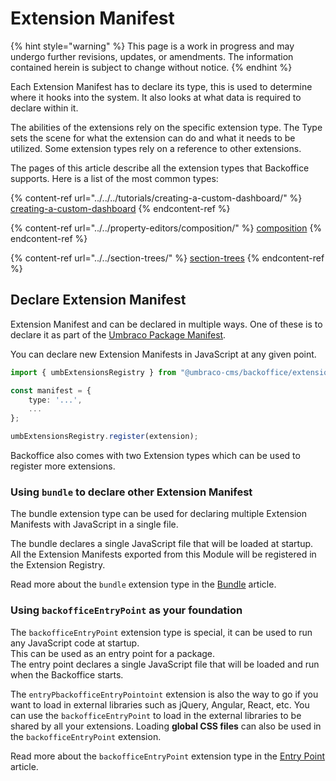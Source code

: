 # Extension Manifest

{% hint style="warning" %}
This page is a work in progress and may undergo further revisions, updates, or amendments. The information contained herein is subject to change without notice.
{% endhint %}

Each Extension Manifest has to declare its type, this is used to determine where it hooks into the system. It also looks at what data is required to declare within it.

The abilities of the extensions rely on the specific extension type. The Type sets the scene for what the extension can do and what it needs to be utilized. Some extension types rely on a reference to other extensions.

The pages of this article describe all the extension types that Backoffice supports. Here is a list of the most common types:

{% content-ref url="../../../tutorials/creating-a-custom-dashboard/" %}
[creating-a-custom-dashboard](../../../tutorials/creating-a-custom-dashboard/)
{% endcontent-ref %}

{% content-ref url="../../property-editors/composition/" %}
[composition](../../property-editors/composition/)
{% endcontent-ref %}

{% content-ref url="../../section-trees/" %}
[section-trees](../../section-trees/)
{% endcontent-ref %}

## Declare Extension Manifest

Extension Manifest and can be declared in multiple ways. One of these is to declare it as part of the [Umbraco Package Manifest](../../package-manifest.md).

You can declare new Extension Manifests in JavaScript at any given point.

```typescript
import { umbExtensionsRegistry } from "@umbraco-cms/backoffice/extension-registry"

const manifest = {
    type: '...',
    ...
};

umbExtensionsRegistry.register(extension);
```

Backoffice also comes with two Extension types which can be used to register more extensions.

### Using `bundle` to declare other Extension Manifest

The bundle extension type can be used for declaring multiple Extension Manifests with JavaScript in a single file.

The bundle declares a single JavaScript file that will be loaded at startup. All the Extension Manifests exported from this Module will be registered in the Extension Registry.

Read more about the `bundle` extension type in the [Bundle](../../../extending/extending-overview/extension-registry/bundle.md) article.

### Using `backofficeEntryPoint` as your foundation

The `backofficeEntryPoint` extension type is special, it can be used to run any JavaScript code at startup.\
This can be used as an entry point for a package.\
The entry point declares a single JavaScript file that will be loaded and run when the Backoffice starts.

The `entryPbackofficeEntryPointoint` extension is also the way to go if you want to load in external libraries such as jQuery, Angular, React, etc. You can use the `backofficeEntryPoint` to load in the external libraries to be shared by all your extensions. Loading **global CSS files** can also be used in the `backofficeEntryPoint` extension.

Read more about the `backofficeEntryPoint` extension type in the [Entry Point](../../../extending/extending-overview/extension-registry/entry-point.md) article.
